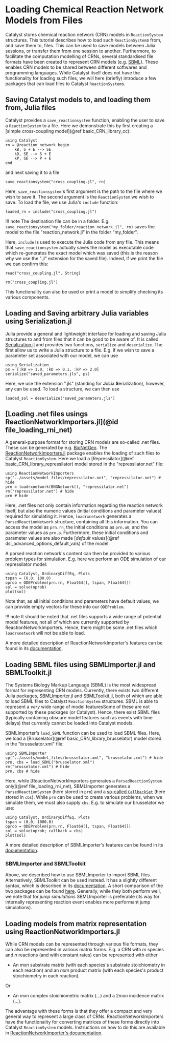 # Loading Chemical Reaction Network Models from Files
Catalyst stores chemical reaction network (CRN) models in `ReactionSystem` structures. This tutorial describes how to load such `ReactionSystem`s from, and save them to, files. This can be used to save models between Julia sessions, or transfer them from one session to another. Furthermore, to facilitate the computation modelling of CRNs, several standardised file formats have been created to represent CRN models (e.g. [SBML](https://sbml.org/)). These enables CRN models to be shared between different softwares and programming languages. While Catalyst itself does not have the functionality for loading such files, we will here (briefly) introduce a few packages that can load files to Catalyst `ReactionSystem`s.

## Saving Catalyst models to, and loading them from, Julia files
Catalyst provides a `save_reactionsystem` function, enabling the user to save a `ReactionSystem` to a file. Here we demonstrate this by first creating a [simple cross-coupling model](@ref basic_CRN_library_cc):
```@example file_handling_1
using Catalyst
rn = @reaction_network begin
    kB, S + E --> SE
    kD, SE --> S + E
    kP, SE --> P + E
end
```
and next saving it to a file
```@example file_handling_1
save_reactionsystem("cross_coupling.jl", rn)
```
Here, `save_reactionsystem`'s first argument is the path to the file where we wish to save it. The second argument is the `ReactionSystem` we wish to save. To load the file, we use Julia's `include` function:
```@example file_handling_1
loaded_rn = include("cross_coupling.jl")
```

!!! note
    The destination file can be in a folder. E.g. `save_reactionsystem("my_folder/reaction_network.jl", rn)` saves the model to the file "reaction_network.jl" in the folder "my_folder".

Here, `include` is used to execute the Julia code from any file. This means that `save_reactionsystem` actually saves the model as executable code which re-generates the exact model which was saved (this is the reason why we use the ".jl" extension for the saved file). Indeed, if we print the file we can confirm this:
```@example file_handling_1
read("cross_coupling.jl", String)
```
```@example file_handling_1
rm("cross_coupling.jl")
```
This functionality can also be used or print a model to simplify checking its various components.

## Loading and Saving arbitrary Julia variables using Serialization.jl
Julia provide a general and lightweight interface for loading and saving Julia structures to and from files that it can be good to be aware of. It is called [Serialization.jl](https://docs.julialang.org/en/v1/stdlib/Serialization/) and provides two functions, `serialize` and `deserialize`. The first allow us to write a Julia structure to a file. E.g. if we wish to save a parameter set associated with our model, we can use
```@example file_handling_2
using Serialization
ps = [:kB => 1.0, :kD => 0.1, :kP => 2.0]
serialize("saved_parameters.jls", ps)
```
Here, we use the extension ".jls" (standing for **J**u**L**ia **S**erialization), however, any can be used. To load a structure, we can then use
```@example file_handling_2
loaded_sol = deserialize("saved_parameters.jls")
```

## [Loading .net files usings ReactionNetworkImporters.jl](@id file_loading_rni_net)
A general-purpose format for storing CRN models are so-called .net files. These can be generated by e.g. [BioNetGen](https://bionetgen.org/). The [ReactionNetworkImporters.jl](https://github.com/SciML/ReactionNetworkImporters.jl) package enables the loading of such files to Catalyst `ReactionSystem`. Here we load a [Repressilator](@ref basic_CRN_library_repressilator) model stored in the "repressilator.net" file:
```@example file_handling_3
using ReactionNetworkImporters
cp("../assets/model_files/repressilator.net", "repressilator.net") # hide
prn = loadrxnetwork(BNGNetwork(), "repressilator.net")
rm("repressilator.net") # hide
prn # hide
```
Here, .net files not only contain information regarding the reaction network itself, but also the numeric values (initial conditions and parameter values) required for simulating it. Hence, `loadrxnetwork` generates a `ParsedReactionNetwork` structure, containing all this information. You can access the model as `prn.rn`, the initial conditions as `prn.u0`, and the parameter values as `prn.p`. Furthermore, these initial conditions and parameter values are also made [*default* values](@ref dsl_advanced_options_default_vals) of the model. 

A parsed reaction network's content can then be provided to various problem types for simulation. E.g. here we perform an ODE simulation of our repressilator model:
```@example file_handling_3
using Catalyst, OrdinaryDiffEq, Plots
tspan = (0.0, 100.0)
oprob = ODEProblem(prn.rn, Float64[], tspan, Float64[])
sol = solve(oprob)
plot(sol)
```
Note that, as all initial conditions and parameters have default values, we can provide empty vectors for these into our `ODEProblem`.


!!! note
    It should be noted that .net files supports a wide range of potential model features, not all of which are currently supported by ReactionNetworkImporters. Hence, there might be some .net files which `loadrxnetwork` will not be able to load.

A more detailed description of ReactionNetworkImporter's features can be found in its [documentation](https://docs.sciml.ai/ReactionNetworkImporters/stable/).

## Loading SBML files using SBMLImporter.jl and SBMLToolkit.jl
The Systems Biology Markup Language (SBML) is the most widespread format for representing CRN models. Currently, there exists two different Julia packages, [SBMLImporter.jl](https://github.com/sebapersson/SBMLImporter.jl) and [SBMLToolkit.jl](https://github.com/SciML/SBMLToolkit.jl), both of which are able to load SBML files to Catalyst `ReactionSystem` structures. SBML is able to represent a *very* wide range of model featuresSome of these are not supported by these packages (or Catalyst). Hence, there exist SBML files (typically containing obscure model features such as events with time delays) that currently cannot be loaded into Catalyst models.

SBMLImporter's `load_SBML` function can be used to load SBML files. Here, we load a [Brusselator](@ref basic_CRN_library_brusselator) model stored in the "brusselator.xml" file:
```@example file_handling_4
using SBMLImporter
cp("../assets/model_files/brusselator.xml", "brusselator.xml") # hide
prn, cbs = load_SBML("brusselator.xml")
rm("brusselator.xml") # hide
prn, cbs # hide
```
Here, while [ReactionNetworkImporters generates a `ParsedReactionSystem` only](@ref file_loading_rni_net), SBMLImporter generates a `ParsedReactionSystem` (here stored in `prn`) and a [so-called `CallbackSet`](https://docs.sciml.ai/DiffEqDocs/stable/features/callback_functions/#CallbackSet) (here stored in `cbs`). While `prn` can be used to create various problems, when we simulate them, we must also supply `cbs`. E.g. to simulate our brusselator we use:
```@example file_handling_4
using Catalyst, OrdinaryDiffEq, Plots
tspan = (0.0, 1000.0)
oprob = ODEProblem(prn.rn, Float64[], tspan, Float64[])
sol = solve(oprob; callback = cbs)
plot(sol)
```

A more detailed description of SBMLImporter's features can be found in its [documentation](https://docs.sciml.ai/ReactionNetworkImporters/stable/).

### SBMLImporter and SBMLToolkit
Above, we described how to use SBMLImporter to import SBML files. Alternatively, SBMLToolkit can be used instead. It has a slightly different syntax, which is described in its [documentation](https://github.com/SciML/SBMLToolkit.jl). A short comparison of the two packages can be found [here](https://github.com/sebapersson/SBMLImporter.jl?tab=readme-ov-file#differences-compared-to-sbmltoolkit). Generally, while they both perform well, we note that for *jump simulations* SBMLImporter is preferable (its way for internally representing reaction event enables more performant jump simulations).

## Loading models from matrix representation using ReactionNetworkImporters.jl
While CRN models can be represented through various file formats, they can also be represented in various matrix forms. E.g. a CRN with $m$ species and $n$ reactions (and with constant rates) can be represented with either
- An $mxn$ substrate matrix (with each species's substrate stoichiometry in each reaction) and an $nxm$ product matrix (with each species's product stoichiometry in each reaction).

Or 
- An $mxn$ complex stoichiometric matrix (...) and a $2mxn$ incidence matrix (...).

The advantage with these forms is that they offer a compact and very general way to represent a large class of CRNs. ReactionNetworkImporters have the functionality for converting matrices of these forms directly into Catalyst `ReactionSystem` models. Instructions on how to do this are available in [ReactionNetworkImporter's documentation](https://docs.sciml.ai/ReactionNetworkImporters/stable/#Loading-a-matrix-representation).
